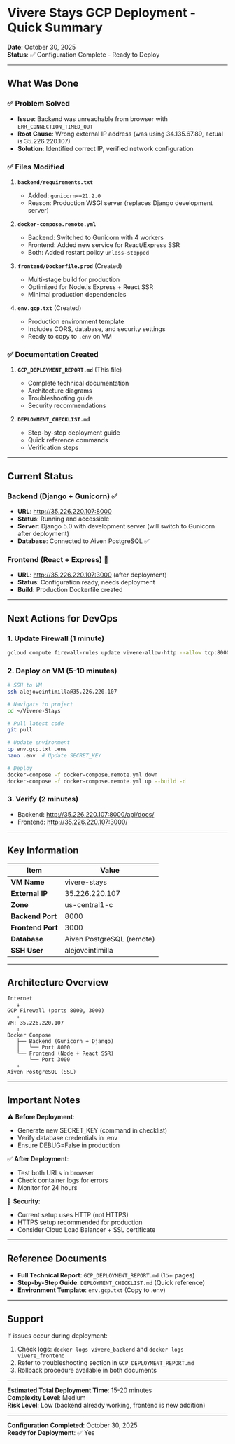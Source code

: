 # Vivere Stays GCP Deployment - Quick Summary

**Date**: October 30, 2025  
**Status**: ✅ Configuration Complete - Ready to Deploy

---

## What Was Done

### ✅ Problem Solved
- **Issue**: Backend was unreachable from browser with `ERR_CONNECTION_TIMED_OUT`
- **Root Cause**: Wrong external IP address (was using 34.135.67.89, actual is 35.226.220.107)
- **Solution**: Identified correct IP, verified network configuration

### ✅ Files Modified

1. **`backend/requirements.txt`**
   - Added: `gunicorn==21.2.0`
   - Reason: Production WSGI server (replaces Django development server)

2. **`docker-compose.remote.yml`**
   - Backend: Switched to Gunicorn with 4 workers
   - Frontend: Added new service for React/Express SSR
   - Both: Added restart policy `unless-stopped`

3. **`frontend/Dockerfile.prod`** (Created)
   - Multi-stage build for production
   - Optimized for Node.js Express + React SSR
   - Minimal production dependencies

4. **`env.gcp.txt`** (Created)
   - Production environment template
   - Includes CORS, database, and security settings
   - Ready to copy to `.env` on VM

### ✅ Documentation Created

1. **`GCP_DEPLOYMENT_REPORT.md`** (This file)
   - Complete technical documentation
   - Architecture diagrams
   - Troubleshooting guide
   - Security recommendations

2. **`DEPLOYMENT_CHECKLIST.md`**
   - Step-by-step deployment guide
   - Quick reference commands
   - Verification steps

---

## Current Status

### Backend (Django + Gunicorn) ✅
- **URL**: http://35.226.220.107:8000
- **Status**: Running and accessible
- **Server**: Django 5.0 with development server (will switch to Gunicorn after deployment)
- **Database**: Connected to Aiven PostgreSQL ✅

### Frontend (React + Express) 🔄
- **URL**: http://35.226.220.107:3000 (after deployment)
- **Status**: Configuration ready, needs deployment
- **Build**: Production Dockerfile created

---

## Next Actions for DevOps

### 1. Update Firewall (1 minute)
```bash
gcloud compute firewall-rules update vivere-allow-http --allow tcp:8000,tcp:3000
```

### 2. Deploy on VM (5-10 minutes)
```bash
# SSH to VM
ssh alejoveintimilla@35.226.220.107

# Navigate to project
cd ~/Vivere-Stays

# Pull latest code
git pull

# Update environment
cp env.gcp.txt .env
nano .env  # Update SECRET_KEY

# Deploy
docker-compose -f docker-compose.remote.yml down
docker-compose -f docker-compose.remote.yml up --build -d
```

### 3. Verify (2 minutes)
- Backend: http://35.226.220.107:8000/api/docs/
- Frontend: http://35.226.220.107:3000/

---

## Key Information

| Item | Value |
|------|-------|
| **VM Name** | vivere-stays |
| **External IP** | 35.226.220.107 |
| **Zone** | us-central1-c |
| **Backend Port** | 8000 |
| **Frontend Port** | 3000 |
| **Database** | Aiven PostgreSQL (remote) |
| **SSH User** | alejoveintimilla |

---

## Architecture Overview

```
Internet
   ↓
GCP Firewall (ports 8000, 3000)
   ↓
VM: 35.226.220.107
   ↓
Docker Compose
   ├── Backend (Gunicorn + Django)
   │   └── Port 8000
   └── Frontend (Node + React SSR)
       └── Port 3000
   ↓
Aiven PostgreSQL (SSL)
```

---

## Important Notes

⚠️ **Before Deployment**:
- Generate new SECRET_KEY (command in checklist)
- Verify database credentials in .env
- Ensure DEBUG=False in production

✅ **After Deployment**:
- Test both URLs in browser
- Check container logs for errors
- Monitor for 24 hours

🔐 **Security**:
- Current setup uses HTTP (not HTTPS)
- HTTPS setup recommended for production
- Consider Cloud Load Balancer + SSL certificate

---

## Reference Documents

- **Full Technical Report**: `GCP_DEPLOYMENT_REPORT.md` (15+ pages)
- **Step-by-Step Guide**: `DEPLOYMENT_CHECKLIST.md` (Quick reference)
- **Environment Template**: `env.gcp.txt` (Copy to .env)

---

## Support

If issues occur during deployment:
1. Check logs: `docker logs vivere_backend` and `docker logs vivere_frontend`
2. Refer to troubleshooting section in `GCP_DEPLOYMENT_REPORT.md`
3. Rollback procedure available in both documents

---

**Estimated Total Deployment Time**: 15-20 minutes  
**Complexity Level**: Medium  
**Risk Level**: Low (backend already working, frontend is new addition)

---

**Configuration Completed**: October 30, 2025  
**Ready for Deployment**: ✅ Yes

